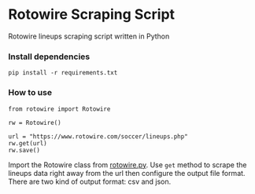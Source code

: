 # Rotowire Scraping Script

Rotowire lineups scraping script written in Python

### Install dependencies
```
pip install -r requirements.txt
```

### How to use
```^python
from rotowire import Rotowire

rw = Rotowire()

url = "https://www.rotowire.com/soccer/lineups.php"
rw.get(url)
rw.save()
```

Import the Rotowire class from [rotowire.py](rotowire.py). Use `get` method to scrape the lineups data right away from the url then configure the output file format. There are two kind of output format: csv and json.